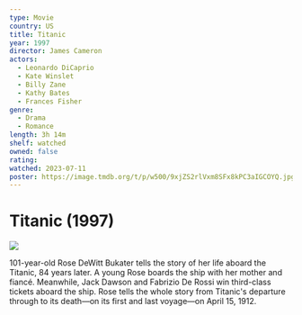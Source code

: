 ```yaml
---
type: Movie
country: US
title: Titanic
year: 1997
director: James Cameron
actors:
  - Leonardo DiCaprio
  - Kate Winslet
  - Billy Zane
  - Kathy Bates
  - Frances Fisher
genre:
  - Drama
  - Romance
length: 3h 14m
shelf: watched
owned: false
rating:
watched: 2023-07-11
poster: https://image.tmdb.org/t/p/w500/9xjZS2rlVxm8SFx8kPC3aIGCOYQ.jpg
---
```


# Titanic (1997)

![](https://image.tmdb.org/t/p/w500/9xjZS2rlVxm8SFx8kPC3aIGCOYQ.jpg)

101-year-old Rose DeWitt Bukater tells the story of her life aboard the Titanic, 84 years later. A young Rose boards the ship with her mother and fiancé. Meanwhile, Jack Dawson and Fabrizio De Rossi win third-class tickets aboard the ship. Rose tells the whole story from Titanic's departure through to its death—on its first and last voyage—on April 15, 1912.